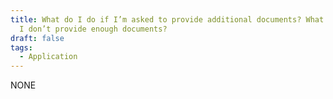 ```yaml
---
title: What do I do if I’m asked to provide additional documents? What happen if
  I don’t provide enough documents?
draft: false
tags:
  - Application
---
```

NONE